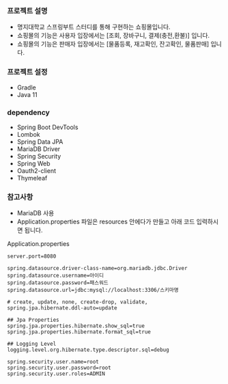 
### 프로젝트 설명
- 명지대학교 스프링부트 스터디를 통해 구현하는 쇼핑몰입니다.
- 쇼핑몰의 기능은 사용자 입장에서는 [조회, 장바구니, 결제(충전,환불)] 입니다.
- 쇼핑몰의 기능은 판매자 입장에서는 [물품등록, 재고확인, 잔고확인, 물품판매] 입니다.


### 프로젝트 설정
- Gradle
- Java 11

### dependency 
- Spring Boot DevTools
- Lombok
- Spring Data JPA
- MariaDB Driver
- Spring Security
- Spring Web
- Oauth2-client
- Thymeleaf


### 참고사항
- MariaDB 사용
- Application.properties 파일은 resources 안에다가 만들고 아래 코드 입력하시면 됩니다.

Application.properties
```
server.port=8080

spring.datasource.driver-class-name=org.mariadb.jdbc.Driver
spring.datasource.username=아이디
spring.datasource.password=패스워드
spring.datasource.url=jdbc:mysql://localhost:3306/스키마명

# create, update, none, create-drop, validate,
spring.jpa.hibernate.ddl-auto=update

## Jpa Properties
spring.jpa.properties.hibernate.show_sql=true
spring.jpa.properties.hibernate.format_sql=true

## Logging Level
logging.level.org.hibernate.type.descriptor.sql=debug

spring.security.user.name=root
spring.security.user.password=root
spring.security.user.roles=ADMIN
```
